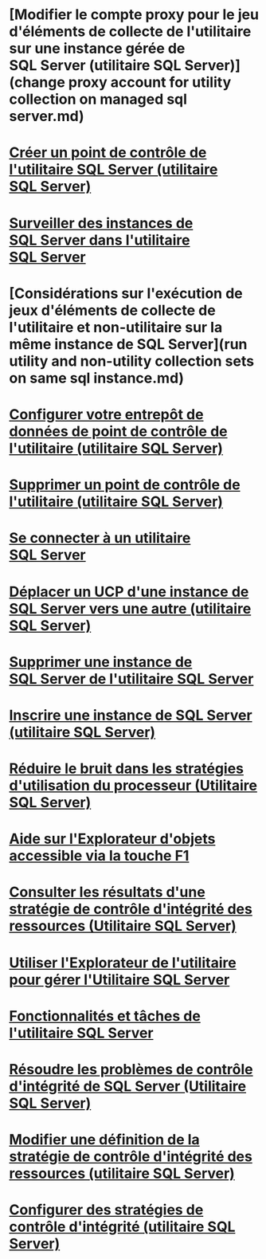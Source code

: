 # [Modifier le compte proxy pour le jeu d'éléments de collecte de l'utilitaire sur une instance gérée de SQL Server (utilitaire SQL Server)](change proxy account for utility collection on managed sql server.md)
# [Créer un point de contrôle de l'utilitaire SQL Server (utilitaire SQL Server)](create-a-sql-server-utility-control-point-sql-server-utility.md)
# [Surveiller des instances de SQL Server dans l'utilitaire SQL Server](monitor-instances-of-sql-server-in-the-sql-server-utility.md)
# [Considérations sur l'exécution de jeux d'éléments de collecte de l'utilitaire et non-utilitaire sur la même instance de SQL Server](run utility and non-utility collection sets on same sql instance.md)
# [Configurer votre entrepôt de données de point de contrôle de l'utilitaire (utilitaire SQL Server)](configure-your-utility-control-point-data-warehouse-sql-server-utility.md)
# [Supprimer un point de contrôle de l'utilitaire (utilitaire SQL Server)](remove-a-utility-control-point-sql-server-utility.md)
# [Se connecter à un utilitaire SQL Server](connect-to-a-sql-server-utility.md)
# [Déplacer un UCP d'une instance de SQL Server vers une autre (utilitaire SQL Server)](move-a-ucp-from-one-instance-of-sql-server-to-another-sql-server-utility.md)
# [Supprimer une instance de SQL Server de l'utilitaire SQL Server](remove-an-instance-of-sql-server-from-the-sql-server-utility.md)
# [Inscrire une instance de SQL Server (utilitaire SQL Server)](enroll-an-instance-of-sql-server-sql-server-utility.md)
# [Réduire le bruit dans les stratégies d'utilisation du processeur (Utilitaire SQL Server)](reduce-noise-in-cpu-utilization-policies-sql-server-utility.md)
# [Aide sur l'Explorateur d'objets accessible via la touche F1](aide-sur-l-explorateur-d-objets-accessible-via-la-touche-f1.md)
# [Consulter les résultats d'une stratégie de contrôle d'intégrité des ressources (Utilitaire SQL Server)](view-resource-health-policy-results-sql-server-utility.md)
# [Utiliser l'Explorateur de l'utilitaire pour gérer l'Utilitaire SQL Server](use-utility-explorer-to-manage-the-sql-server-utility.md)
# [Fonctionnalités et tâches de l'utilitaire SQL Server](sql-server-utility-features-and-tasks.md)
# [Résoudre les problèmes de contrôle d'intégrité de SQL Server (Utilitaire SQL Server)](troubleshoot-sql-server-resource-health-sql-server-utility.md)
# [Modifier une définition de la stratégie de contrôle d'intégrité des ressources (utilitaire SQL Server)](modify-a-resource-health-policy-definition-sql-server-utility.md)
# [Configurer des stratégies de contrôle d'intégrité (utilitaire SQL Server)](configure-health-policies-sql-server-utility.md)
